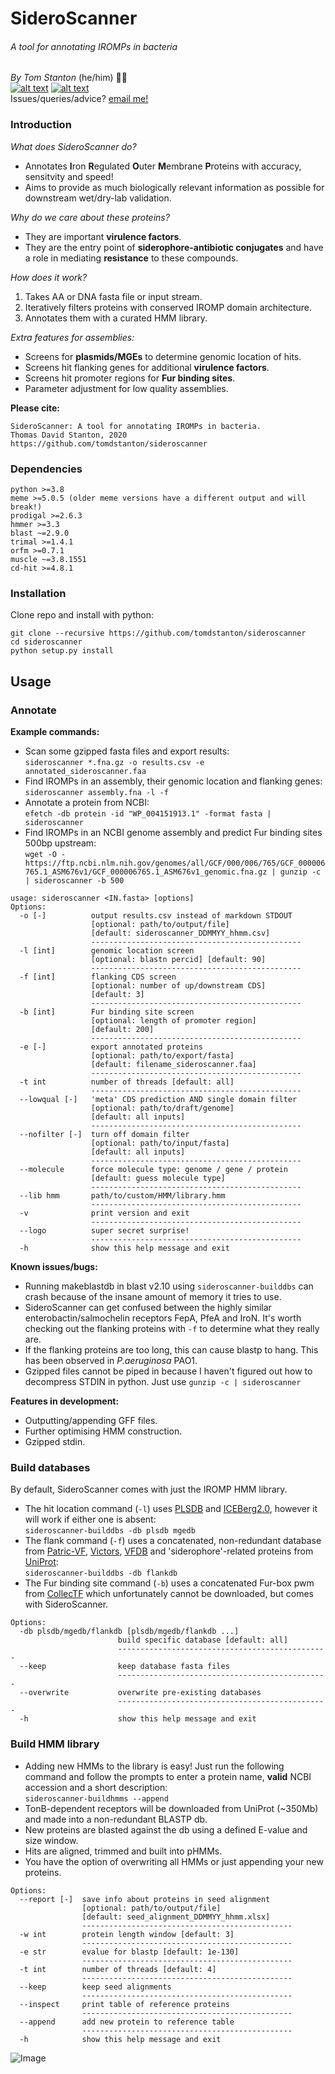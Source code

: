 # SideroScanner
###### A tool for annotating IROMPs in bacteria
_By Tom Stanton_ (he/him) :scientist: \
[![alt text][1.1]][1] [![alt text][6.1]][6] \
Issues/queries/advice?
[email me!](mailto:s1895738@ed.ac.uk?subject=[sideroscanner])

[1]: http://twitter.com/tomstantonmicro
[1.1]: http://i.imgur.com/tXSoThF.png (twitter icon with padding)
[6]: http://www.github.com/tomdstanton
[6.1]: http://i.imgur.com/0o48UoR.png (github icon with padding)

### Introduction
*What does SideroScanner do?*
* Annotates **I**ron **R**egulated **O**uter **M**embrane **P**roteins with accuracy, sensitvity and speed!
* Aims to provide as much biologically relevant information as possible for
downstream wet/dry-lab validation.

*Why do we care about these proteins?*
* They are important **virulence factors**.
* They are the entry point of
**siderophore-antibiotic conjugates** and
have a role in mediating **resistance**
to these compounds.

*How does it work?*
1. Takes AA or DNA fasta file or input stream.
2. Iteratively filters proteins with conserved IROMP domain architecture.
3. Annotates them with a curated HMM library.

*Extra features for assemblies:*
* Screens for **plasmids/MGEs** to determine genomic location of hits.
* Screens hit flanking genes for additional **virulence factors**.
* Screens hit promoter regions for **Fur binding sites**.
* Parameter adjustment for low quality assemblies.

**Please cite:**
```
SideroScanner: A tool for annotating IROMPs in bacteria.
Thomas David Stanton, 2020
https://github.com/tomdstanton/sideroscanner
```
### Dependencies
```
python >=3.8
meme >=5.0.5 (older meme versions have a different output and will break!)
prodigal >=2.6.3
hmmer >=3.3
blast ~=2.9.0
trimal >=1.4.1
orfm >=0.7.1
muscle ~=3.8.1551
cd-hit >=4.8.1
```
### Installation
Clone repo and install with python:
```
git clone --recursive https://github.com/tomdstanton/sideroscanner
cd sideroscanner
python setup.py install
```
## Usage
### Annotate
**Example commands:**
* Scan some gzipped fasta files and export results: \
```sideroscanner *.fna.gz -o results.csv -e annotated_sideroscanner.faa```
* Find IROMPs in an assembly, their genomic location and flanking genes: \
```sideroscanner assembly.fna -l -f```
* Annotate a protein from NCBI: \
```efetch -db protein -id "WP_004151913.1" -format fasta | sideroscanner```
* Find IROMPs in an NCBI genome assembly and predict Fur binding sites
500bp upstream: \
```wget -O - https://ftp.ncbi.nlm.nih.gov/genomes/all/GCF/000/006/765/GCF_000006765.1_ASM676v1/GCF_000006765.1_ASM676v1_genomic.fna.gz | gunzip -c | sideroscanner -b 500 ```

```
usage: sideroscanner <IN.fasta> [options]
Options:
  -o [-]          output results.csv instead of markdown STDOUT
                  [optional: path/to/output/file]
                  [default: sideroscanner_DDMMYY_hhmm.csv]
                  -----------------------------------------------
  -l [int]        genomic location screen
                  [optional: blastn percid] [default: 90]
                  -----------------------------------------------
  -f [int]        flanking CDS screen
                  [optional: number of up/downstream CDS]
                  [default: 3]
                  -----------------------------------------------
  -b [int]        Fur binding site screen
                  [optional: length of promoter region]
                  [default: 200]
                  -----------------------------------------------
  -e [-]          export annotated proteins
                  [optional: path/to/export/fasta]
                  [default: filename_sideroscanner.faa]
                  -----------------------------------------------
  -t int          number of threads [default: all]
                  -----------------------------------------------
  --lowqual [-]   'meta' CDS prediction AND single domain filter
                  [optional: path/to/draft/genome]
                  [default: all inputs]
                  -----------------------------------------------
  --nofilter [-]  turn off domain filter
                  [optional: path/to/input/fasta]
                  [default: all inputs]
                  -----------------------------------------------
  --molecule      force molecule type: genome / gene / protein
                  [default: guess molecule type]
                  -----------------------------------------------
  --lib hmm       path/to/custom/HMM/library.hmm
                  -----------------------------------------------
  -v              print version and exit
                  -----------------------------------------------
  --logo          super secret surprise!
                  -----------------------------------------------
  -h              show this help message and exit
```
**Known issues/bugs:**
* Running makeblastdb in blast v2.10 using ```sideroscanner-builddbs```
  can crash because of the insane amount of memory it tries to use.
* SideroScanner can get confused between the 
  highly similar enterobactin/salmochelin receptors FepA, PfeA and IroN.
  It's worth checking out the flanking proteins with ```-f``` to determine
  what  they really are.
* If the flanking proteins are too long, this can cause blastp to hang.
This has been observed in *P.aeruginosa* PAO1.
* Gzipped files cannot be piped in because I haven't figured out how to
decompress STDIN in python. Just use ```gunzip -c | sideroscanner```

**Features in development:**
* Outputting/appending GFF files.
* Further optimising HMM construction.
* Gzipped stdin.
### Build databases
By default, SideroScanner comes with just the IROMP HMM library.
* The hit location command (```-l```) uses [PLSDB](https://ccb-microbe.cs.uni-saarland.de/plsdb/)
and [ICEBerg2.0](https://db-mml.sjtu.edu.cn/ICEberg/),
however it will work if either one is absent: \
```sideroscanner-builddbs -db plsdb mgedb```
* The flank command (```-f```) uses a concatenated, non-redundant database from
[Patric-VF](https://www.patricbrc.org/), [Victors](http://www.phidias.us/victors/index.php),
[VFDB](http://www.mgc.ac.cn/VFs/main.htm) and 'siderophore'-related 
proteins from [UniProt](https://www.uniprot.org/uniprot/?query=siderophore+AND+taxonomy%3A%22Bacteria+%5B2%5D%22+NOT+receptor+NOT+partial+NOT+fragment&sort=score): \
```sideroscanner-builddbs -db flankdb```
* The Fur binding site command (```-b```) uses a concatenated 
Fur-box pwm from [CollecTF](http://www.collectf.org/browse/home/) which
unfortunately cannot be downloaded, but comes with SideroScanner.
```
Options:
  -db plsdb/mgedb/flankdb [plsdb/mgedb/flankdb ...]
                        build specific database [default: all]
                        -----------------------------------------------
  --keep                keep database fasta files
                        -----------------------------------------------
  --overwrite           overwrite pre-existing databases
                        -----------------------------------------------
  -h                    show this help message and exit
```
### Build HMM library
* Adding new HMMs to the library is easy! Just run the following command
and follow the prompts to enter a protein name, **valid** NCBI accession
and a short description:\
```sideroscanner-buildhmms --append```
* TonB-dependent receptors will be downloaded from UniProt (~350Mb) and
made into a non-redundant BLASTP db.
* New proteins are blasted against the db using a defined E-value and
size window.
* Hits are aligned, trimmed and built into pHMMs.
* You have the option of overwriting all HMMs or just appending your new proteins.
```
Options:
  --report [-]  save info about proteins in seed alignment
                [optional: path/to/output/file]
                [default: seed_alignment_DDMMYY_hhmm.xlsx]
                -----------------------------------------------
  -w int        protein length window [default: 3]
                -----------------------------------------------
  -e str        evalue for blastp [default: 1e-130]
                -----------------------------------------------
  -t int        number of threads [default: 4]
                -----------------------------------------------
  --keep        keep seed alignments
                -----------------------------------------------
  --inspect     print table of reference proteins
                -----------------------------------------------
  --append      add new protein to reference table
                -----------------------------------------------
  -h            show this help message and exit
```
![Image](https://github.com/tomdstanton/sideroscanner/blob/master/sideroscanner.png)
